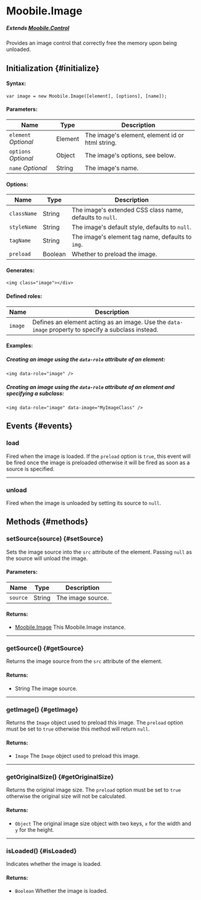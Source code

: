 Moobile.Image
================================================================================

##### Extends *[Moobile.Control](../Control/Control.md)*

Provides an image control that correctly free the memory upon being unloaded.

Initialization {#initialize}
--------------------------------------------------------------------------------

#### Syntax:

	var image = new Moobile.Image([element], [options], [name]);

#### Parameters:

Name                 | Type    | Description
-------------------- | ------- | -----------
`element` *Optional* | Element | The image's element, element id or html string.
`options` *Optional* | Object  | The image's options, see below.
`name`    *Optional* | String  | The image's name.

#### Options:

Name        | Type    | Description
----------- | ------- | -----------
`className` | String  | The image's extended CSS class name, defaults to `null`.
`styleName` | String  | The image's default style, defaults to `null`.
`tagName`   | String  | The image's element tag name, defaults to `img`.
`preload`   | Boolean | Whether to preload the image.

#### Generates:

	<img class="image"></div>

#### Defined roles:

Name    | Description
------- | -----------
`image` | Defines an element acting as an image. Use the `data-image` property to specify a subclass instead.

#### Examples:

##### Creating an image using the `data-role` attribute of an element:

	<img data-role="image" />

##### Creating an image using the `data-role` attribute of an element and specifying a subclass:

	<img data-role="image" data-image="MyImageClass" />

Events {#events}
--------------------------------------------------------------------------------

### load

Fired when the image is loaded. If the `preload` option is `true`, this event will be fired once the image is preloaded otherwise it will be fired as soon as a source is specified.

-----

### unload

Fired when the image is unloaded by setting its source to `null`.

Methods {#methods}
--------------------------------------------------------------------------------

### setSource(source) {#setSource}

Sets the image source into the `src` attribute of the element. Passing `null` as the source will unload the image.

#### Parameters:

Name     | Type   | Description
-------- | ------ | -----------
`source` | String | The image source.

#### Returns:

- [Moobile.Image](../Control/Image.md) This Moobile.Image instance.

-----

### getSource() {#getSource}

Returns the image source from the `src` attribute of the element.

#### Returns:

- String The image source.

-----

### getImage() {#getImage}

Returns the `Image` object used to preload this image. The `preload` option must be set to `true` otherwise this method will return `null`.

#### Returns:

- `Image` The `Image` object used to preload this image.

-----

### getOriginalSize() {#getOriginalSize}

Returns the original image size. The `preload` option must be set to `true` otherwise the original size will not be calculated.

#### Returns:

- `Object` The original image size object with two keys, `x` for the width and `y` for the height.

-----

### isLoaded() {#isLoaded}

Indicates whether the image is loaded.

#### Returns:

- `Boolean` Whether the image is loaded.

